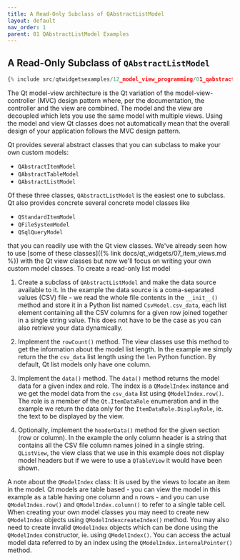 ```yaml
---
title: A Read-Only Subclass of QAbstractListModel
layout: default
nav_order: 1
parent: 01 QAbstractListModel Examples
---
```


## A Read-Only Subclass of `QAbstractListModel`

```python
{% include src/qtwidgetsexamples/12_model_view_programming/01_qabstractlistmodel/01_list_model.py %}
```

The Qt model-view architecture is the Qt variation of the model-view-controller (MVC) design pattern where, per the documentation, the controller and the view are combined. The model and the view are decoupled which lets you use the same model with multiple views. Using the model and view Qt classes does not automatically mean that the overall design of your application follows the MVC design pattern.

Qt provides several abstract classes that you can subclass to make your own custom models:

- `QAbstractItemModel`
- `QAbstractTableModel`
- `QAbstractListModel`

Of these three classes, `QAbstractListModel` is the easiest one to subclass. Qt also provides concrete several concrete model classes like

- `QStandardItemModel`
- `QFileSystemModel`
- `QSqlQueryModel`

that you can readily use with the Qt view classes. We've  already seen how to use [some of these classes]({% link docs/qt_widgets/07_item_views.md %}) with the Qt view classes but now we'll focus on writing your own custom model classes. To create a read-only list model

1. Create a subclass of `QAbstractListModel` and make the data source available to it. In the example the data source is a coma-separated values (CSV) file - we read the whole file contents in the `__init__()` method and store it in a Python list named `CsvModel.csv_data`, each list element containing all the CSV columns for a given row joined together in a single string value. This does not have to be the case as you can also retrieve your data dynamically.

2. Implement the `rowCount()` method. The view classes use this method to get the information about the model list length. In the example we simply return the the `csv_data` list length using the `len` Python function. By default, Qt list models only have one column.

3. Implement the `data()` method. The `data()` method returns the model data for a given index and role. The index is a `QModelIndex` instance and we get the model data from the `csv_data` list using `QModelIndex.row()`. The role is a member of the `Qt.ItemDataRole` enumeration and in the example we return the data only for the `ItemDataRole.DisplayRole`, ie. the text to be displayed by the view.

4. Optionally, implement the `headerData()` method for the given section (row or column). In the example the only column header is a string that contains all the CSV file column names joined in a single string. `QListView`, the view class that we use in this example does not display model headers but if we were to use a `QTableView` it would have been shown.

A note about the `QModelIndex` class: It is used by the views to locate an item in the model. Qt models are table based - you can view the model in this example as a table having one column and `n` rows - and you can use `QModelIndex.row()` and `QModelIndex.column()` to refer to a single table cell. When creating your own model classes you may need to create new `QModelIndex` objects using `QModelIndexcreateIndex()` method. You may also need to create invalid `QModelIndex` objects which can be done using the `QModelIndex` constructor, ie. using `QModelIndex()`. You can access the actual model data referred to by an index using the `QModelIndex.internalPointer()` method.
